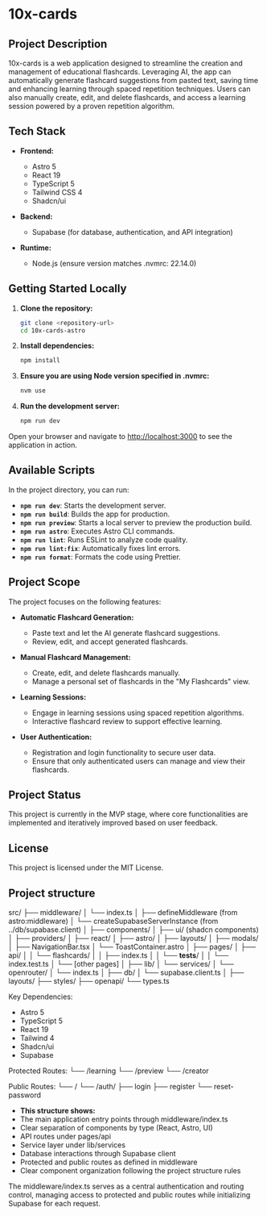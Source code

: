 # 10x-cards

## Project Description

10x-cards is a web application designed to streamline the creation and management of educational flashcards. Leveraging AI, the app can automatically generate flashcard suggestions from pasted text, saving time and enhancing learning through spaced repetition techniques. Users can also manually create, edit, and delete flashcards, and access a learning session powered by a proven repetition algorithm.

## Tech Stack

- **Frontend:**
  - Astro 5
  - React 19
  - TypeScript 5
  - Tailwind CSS 4
  - Shadcn/ui

- **Backend:**
  - Supabase (for database, authentication, and API integration)

- **Runtime:**
  - Node.js (ensure version matches .nvmrc: 22.14.0)

## Getting Started Locally

1. **Clone the repository:**
   ```sh
   git clone <repository-url>
   cd 10x-cards-astro
   ```

2. **Install dependencies:**
   ```sh
   npm install
   ```

3. **Ensure you are using Node version specified in .nvmrc:**
   ```sh
   nvm use
   ```

4. **Run the development server:**
   ```sh
   npm run dev
   ```

Open your browser and navigate to [http://localhost:3000](http://localhost:3000) to see the application in action.

## Available Scripts

In the project directory, you can run:

- **`npm run dev`**: Starts the development server.
- **`npm run build`**: Builds the app for production.
- **`npm run preview`**: Starts a local server to preview the production build.
- **`npm run astro`**: Executes Astro CLI commands.
- **`npm run lint`**: Runs ESLint to analyze code quality.
- **`npm run lint:fix`**: Automatically fixes lint errors.
- **`npm run format`**: Formats the code using Prettier.

## Project Scope

The project focuses on the following features:

- **Automatic Flashcard Generation:**
  - Paste text and let the AI generate flashcard suggestions.
  - Review, edit, and accept generated flashcards.

- **Manual Flashcard Management:**
  - Create, edit, and delete flashcards manually.
  - Manage a personal set of flashcards in the "My Flashcards" view.

- **Learning Sessions:**
  - Engage in learning sessions using spaced repetition algorithms.
  - Interactive flashcard review to support effective learning.

- **User Authentication:**
  - Registration and login functionality to secure user data.
  - Ensure that only authenticated users can manage and view their flashcards.

## Project Status

This project is currently in the MVP stage, where core functionalities are implemented and iteratively improved based on user feedback.

## License

This project is licensed under the MIT License. 

## Project structure

src/
├── middleware/
│   └── index.ts
│       ├── defineMiddleware (from astro:middleware)
│       └── createSupabaseServerInstance (from ../db/supabase.client)
│
├── components/
│   ├── ui/ (shadcn components)
│   ├── providers/
│   ├── react/
│   ├── astro/
│   ├── layouts/
│   ├── modals/
│   ├── NavigationBar.tsx
│   └── ToastContainer.astro
│
├── pages/
│   ├── api/
│   │   └── flashcards/
│   │       ├── index.ts
│   │       └── __tests__/
│   │           └── index.test.ts
│   └── [other pages]
│
├── lib/
│   └── services/
│       └── openrouter/
│           └── index.ts
│
├── db/
│   └── supabase.client.ts
│
├── layouts/
├── styles/
├── openapi/
└── types.ts

Key Dependencies:
- Astro 5
- TypeScript 5
- React 19
- Tailwind 4
- Shadcn/ui
- Supabase

Protected Routes:
└── /learning
└── /preview
└── /creator

Public Routes:
└── /
└── /auth/
    ├── login
    ├── register
    └── reset-password

- **This structure shows:**
- The main application entry points through middleware/index.ts
- Clear separation of components by type (React, Astro, UI)
- API routes under pages/api
- Service layer under lib/services
- Database interactions through Supabase client
- Protected and public routes as defined in middleware
- Clear component organization following the project structure rules

The middleware/index.ts serves as a central authentication and routing control, managing access to protected and public routes while initializing Supabase for each request.